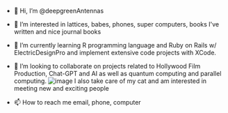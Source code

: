 - 👋 Hi, I’m @deepgreenAntennas
- 👀 I’m interested in lattices, babes, phones, super computers, books I've written and nice journal books
- 🌱 I’m currently learning R programming language and Ruby on Rails w/ ElectricDesignPro and implement extensive code projects with XCode.
- 💞️ I’m looking to collaborate on projects related to Hollywood Film Production, Chat-GPT and AI as well as quantum computing and parallel computing.
![image](https://github.com/deepgreenAntennas/deepgreenAntennas/assets/5669692/d0adf420-9756-45be-b5e7-be6319d4d076) I also take care of my cat and am interested in meeting new and exciting people

- 📫 How to reach me email, phone, computer

<!---
deepgreenAntennas/deepgreenAntennas is a ✨ special ✨ repository because its `README.md` (this file) appears on your GitHub profile.
Follow me on Twitter (X) and other social media
--->
